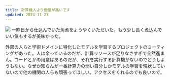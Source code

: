 ```yaml
---
title: 計算機人より価値が高いです
updated: 2024-11-27
---
```


![](https://i.imgur.com/q71AUqP.jpeg)
一昨日から仕込んでいた角煮をようやくいただいた。もう少し長く煮込んでいい気もするが美味かった。

外部の人らと学術ドメインに特化したモデルを学習するプロジェクトのミーティングがあった。人は余っているのだが、計算リソースが足りなさすぎで全然進まん。コードとかの用意はあるのだが、それを実行する計算機がないのでどうしようもない。なぜか知らんが一番計算力の弱い自分しかモデルの学習を現状していないので他の機関の人らも頑張ってほしい。アクセスをくれるのでも良いので。